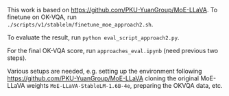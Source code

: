 This work is based on https://github.com/PKU-YuanGroup/MoE-LLaVA. To finetune on OK-VQA, run `./scripts/v1/stablelm/finetune_moe_approach2.sh`.

To evaluate the result, run `python eval_script_approach2.py`.

For the final OK-VQA score, run `approaches_eval.ipynb` (need previous two steps).

Various setups are needed, e.g. setting up the environment following https://github.com/PKU-YuanGroup/MoE-LLaVA cloning the original MoE-LLaVA weights `MoE-LLaVA-StableLM-1.6B-4e`, preparing the OKVQA data, etc.
